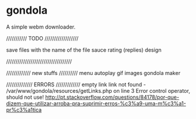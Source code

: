 # gondola
A simple webm downloader.

/////////// TODO ////////////////// 
 
save files with the name of the file
sauce
rating (replies)
design 

///////////////////////////////////


///////////// new stuffs //////////
menu
autoplay
gif
images
gondola maker  



////////////// ERRORS ///////////// 
empty link
link not found - /var/www/gondola/resources/getLinks.php on line 3
Error control operator, should not use! http://pt.stackoverflow.com/questions/84178/por-que-dizem-que-utilizar-arroba-pra-suprimir-erros-%c3%a9-uma-m%c3%a1-pr%c3%a1tica

